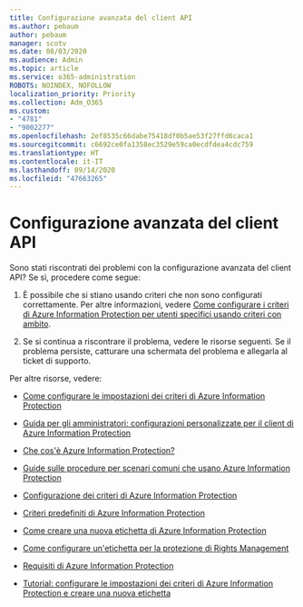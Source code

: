 ```yaml
---
title: Configurazione avanzata del client API
ms.author: pebaum
author: pebaum
manager: scotv
ms.date: 08/03/2020
ms.audience: Admin
ms.topic: article
ms.service: o365-administration
ROBOTS: NOINDEX, NOFOLLOW
localization_priority: Priority
ms.collection: Adm_O365
ms.custom:
- "4781"
- "9002277"
ms.openlocfilehash: 2ef8535c66dabe75418df0b5ae53f27ffd6caca1
ms.sourcegitcommit: c6692ce0fa1358ec3529e59ca0ecdfdea4cdc759
ms.translationtype: HT
ms.contentlocale: it-IT
ms.lasthandoff: 09/14/2020
ms.locfileid: "47663265"
---
```

# <a name="aip-client-advanced-configuration"></a>Configurazione avanzata del client API

Sono stati riscontrati dei problemi con la configurazione avanzata del client API? Se sì, procedere come segue:

1. È possibile che si stiano usando criteri che non sono configurati correttamente. Per altre informazioni, vedere [Come configurare i criteri di Azure Information Protection per utenti specifici usando criteri con ambito](https://docs.microsoft.com/azure/information-protection/configure-policy-scope).

2. Se si continua a riscontrare il problema, vedere le risorse seguenti. Se il problema persiste, catturare una schermata del problema e allegarla al ticket di supporto.

Per altre risorse, vedere:

- [Come configurare le impostazioni dei criteri di Azure Information Protection](https://docs.microsoft.com/azure/information-protection/configure-policy-settings)  
    
- [Guida per gli amministratori: configurazioni personalizzate per il client di Azure Information Protection](https://docs.microsoft.com/azure/information-protection/rms-client/client-admin-guide-customizations)  
    
- [Che cos'è Azure Information Protection?](https://docs.microsoft.com/azure/information-protection/what-is-information-protection)  
    
- [Guide sulle procedure per scenari comuni che usano Azure Information Protection](https://docs.microsoft.com/azure/information-protection/how-to-guides)  
    
- [Configurazione dei criteri di Azure Information Protection](https://docs.microsoft.com/azure/information-protection/deploy-use/configure-policy)  
    
- [Criteri predefiniti di Azure Information Protection](https://docs.microsoft.com/azure/information-protection/deploy-use/configure-policy-default)  
    
- [Come creare una nuova etichetta di Azure Information Protection](https://docs.microsoft.com/azure/information-protection/deploy-use/configure-policy-new-label)  
    
- [Come configurare un'etichetta per la protezione di Rights Management](https://docs.microsoft.com/azure/information-protection/deploy-use/configure-policy-protection)  
    
- [Requisiti di Azure Information Protection](https://docs.microsoft.com/azure/information-protection/get-started/requirements)

- [Tutorial: configurare le impostazioni dei criteri di Azure Information Protection e creare una nuova etichetta](https://docs.microsoft.com/azure/information-protection/get-started/infoprotect-quick-start-tutorial)